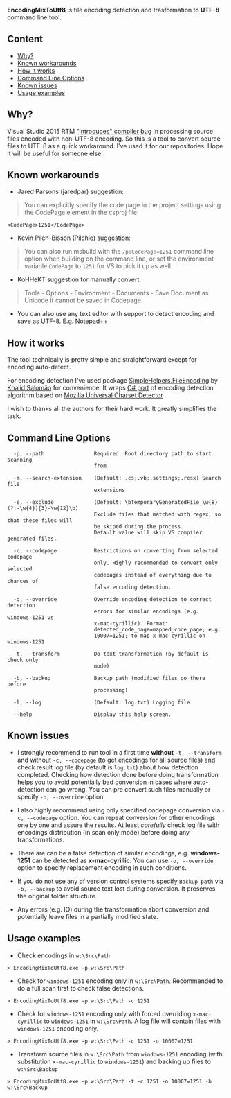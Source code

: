 ﻿**EncodingMixToUtf8** is file encoding detection and trasformation to **UTF-8** command line tool.

## Content

* [Why?](#why)
* [Known workarounds](#known-workarounds)
* [How it works](#how-it-works)
* [Command Line Options](#command-line-options)
* [Known issues](#known-issues)
* [Usage examples](#usage-examples)

<a name="why"></a>
## Why?

Visual Studio 2015 RTM ["introduces" compiler bug](https://github.com/dotnet/roslyn/issues/4022) in processing source files encoded with non-UTF-8 encoding. So this is a tool to convert source files to UTF-8 as a quick workaround. I've used it for our repositories. Hope it will be useful for someone else.

<a name="known-workarounds"></a>
## Known workarounds

* Jared Parsons (jaredpar) suggestion:

> You can explicitly specify the code page in the project settings using the CodePage element in the csproj file:

```
<CodePage>1251</CodePage>
```

* Kevin Pilch-Bisson (Pilchie) suggestion:

> You can also run msbuild with the `/p:CodePage=1251` command line option when building on the command line, or set the environment variable `CodePage` to `1251` for VS to pick it up as well.


* KoHHeKT suggestion for manually convert:

> Tools - Options - Environment - Documents - Save Document as Unicode if cannot be saved in Codepage


* You can also use any text editor with support to detect encoding and save as UTF-8. E.g. [Notepad++](https://notepad-plus-plus.org/)

<a name="how-it-works"></a>
## How it works

The tool technically is pretty simple and straightforward except for encoding auto-detect.

For encoding detection I've used package [SimpleHelpers.FileEncoding](https://www.nuget.org/packages/SimpleHelpers.FileEncoding) by [Khalid Salomão](https://github.com/khalidsalomao) for convenience. It wraps [C# port](https://code.google.com/p/ude/) of encoding detection algorithm based on [Mozilla Universal Charset Detector](http://www-archive.mozilla.org/projects/intl/UniversalCharsetDetection.html)

I wish to thanks all the authors for their hard work. It greatly simplifies the task.


<a name="command-line-options"></a>
## Command Line Options

```
  -p, --path                Required. Root directory path to start scanning
                            from

  -m, --search-extension    (Default: .cs;.vb;.settings;.resx) Search file
                            extensions

  -e, --exclude             (Default: \bTemporaryGeneratedFile_\w{8}(?:-\w{4}){3}-\w{12}\b) 
                            Exclude files that matched with regex, so that these files will
                            be skiped during the process.
                            Default value will skip VS compiler generated files.

  -c, --codepage            Restrictions on converting from selected codepage
                            only. Highly recommended to convert only selected
                            codepages instead of everything due to chances of
                            false encoding detection.

  -o, --override            Override encoding detection to correct detection
                            errors for similar encodings (e.g. windows-1251 vs
                            x-mac-cyrillic). Format:
                            detected_code_page=mapped_code_page; e.g.
                            10007=1251; to map x-mac-cyrillic on windows-1251

  -t, --transform           Do text transformation (by default is check only
                            mode)

  -b, --backup              Backup path (modified files go there before
                            processing)

  -l, --log                 (Default: log.txt) Logging file

  --help                    Display this help screen.
```

<a name="known-issues"></a>
## Known issues

* I strongly recommend to run tool in a first time **without** `-t, --transform` and without `-c, --codepage` (to get encodings for all source files) and check result log file (by default is `log.txt`) about how detection completed. Checking how detection done before doing transformation helps you to avoid potentially bad conversion in cases where auto-detection can go wrong. You can pre convert such files manually or specify `-o, --override` option.

* I also highly recommend using only specified codepage conversion via `-c, --codepage` option. You can repeat conversion for other encodings one by one and assure the results. At least *carefully* check log file with encodings distribution (in scan only mode) before doing any transformations.

* There are can be a false detection of similar encodings, e.g. **windows-1251** can be detected as **x-mac-cyrillic**. You can use `-o, --override` option to specify replacement encoding in such conditions.

* If you do not use any of version control systems specify `Backup path` via `-b, --backup` to avoid source text lost during conversion. It preserves the original folder structure.

* Any errors (e.g. IO) during the transformation abort conversion and potentially leave files in a partially modified state.

<a name="usage-examples"></a>
## Usage examples

* Check encodings in `w:\Src\Path`

```
> EncodingMixToUtf8.exe -p w:\Src\Path
```

* Check for `windows-1251` encoding only in `w:\Src\Path`. Recommended to do a full scan first to check false detections.

```
> EncodingMixToUtf8.exe -p w:\Src\Path -c 1251
```

* Check for `windows-1251` encoding only with forced overriding `x-mac-cyrillic` to `windows-1251` in `w:\Src\Path`. A log file will contain files with `windows-1251` encoding only.

```
> EncodingMixToUtf8.exe -p w:\Src\Path -c 1251 -o 10007=1251
```

* Transform source files in `w:\Src\Path` from `windows-1251` encoding (with substitution `x-mac-cyrillic` to `windows-1251`) and backing up files to `w:\Src\Backup`

```
> EncodingMixToUtf8.exe -p w:\Src\Path -t -c 1251 -o 10007=1251 -b w:\Src\Backup
```

